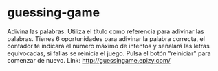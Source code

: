# guessing-game
Adivina las palabras: Utiliza el título como referencia para adivinar las palabras. Tienes 6 oportunidades para adivinar la palabra correcta, el contador te indicará el número máximo de intentos y señalará las letras equivocadas, si fallas se reinicia el juego. Pulsa el botón "reiniciar" para comenzar de nuevo.
Link: http://guessingame.epizy.com/
